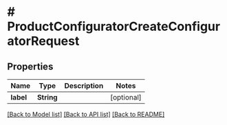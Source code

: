 # # ProductConfiguratorCreateConfiguratorRequest


## Properties 


Name | Type | Description | Notes
------------ | ------------- | ------------- | -------------
**label**| **String** |   | [optional]


[[Back to Model list]](../../README.md#models) [[Back to API list]](../../README.md#endpoints) [[Back to README]](../../README.md)

